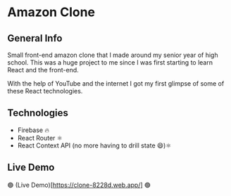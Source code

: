 # Amazon Clone

## General Info

Small front-end amazon clone that I made around my senior year of high school. This was a huge project to me since I was first starting to learn React and the front-end.

With the help of YouTube and the internet I got my first glimpse of some of these React technologies.

## Technologies

- Firebase 🔥
- React Router ⚛️
- React Context API (no more having to drill state 😄)⚛️

## Live Demo

🟢 (Live Demo)[https://clone-8228d.web.app/] 🟢
